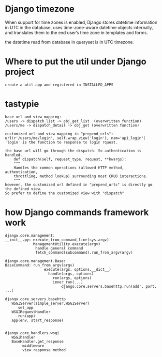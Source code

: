 # Django timezone
   When support for time zones is enabled, Django stores datetime information in UTC in the database, 
   uses time-zone-aware datetime objects internally,
   and translates them to the end user’s time zone in templates and forms.
   
   the datetime read from database in queryset is in UTC timezone.
   
# Where to put the util under Django project
    create a util app and registered in INSTALLED_APPS

# tastypie
    base url and view mapping:
    /users -> dispatch_list -> obj_get_list  (overwritten function)
    /users/me -> dispatch_detail -> obj_get (overwritten function)
    
    customized url and view mapping in "prepend_urls":
    url(r'/users/me/login', self.wrap_view('login'), nam='api_login')
    'login' is the function to response to login rquest.
    
    the base url will go through the dispatch. So authentication is handled.
        def dispatch(self, request_type, request, **kwargs):
        """
        Handles the common operations (allowed HTTP method, authentication,
        throttling, method lookup) surrounding most CRUD interactions.
        """
    however, the customized url defined in "prepend_urls" is directly go the defined view.
    So prefer to define the customized view with "dispatch"


# how Django commands framework work

    django.core.management: 
    __init__.py: execute_from_command_line(sys.argv)
                 ManagementUtility.execute(argv)
                  handle general command
                  fetch_command(subcommand).run_from_argv(argv)
    
    django.core.management.Base:              
    BaseCommand: run_from_argv(argv)
                      execute(args, options.__dict__)
                        handle(args, options)
                          run(args, options)
                          inner_run(...)
                              django.core.servers.basehttp.run(addr, port, ...)
                              
    django.core.servers.basehttp
       WSGIServer(simple_server.WSGIServer)
          set_app
       WSGIRequestHandler
          run(app)
       app(env, start_response)
       
       
    django.core.handlers.wsgi
       WSGIhandler
       BaseHandler.get_response
            middleware
            view response method
       
                              
    
                          
                          
                        
                        
    
